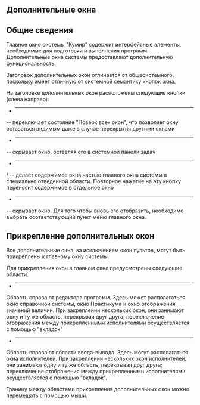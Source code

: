## Дополнительные окна

## Общие сведения

Главное окно системы "Кумир" содержит интерфейсные элементы, необходимые для
            подготовки и выполнения программ.
            Дополнительные окна системы предоставляют дополнительную функциональность.

Заголовок дополнительных окон отличается от общесистемного, поскольку имеет отличную от системной
            семантику кнопок окна.

На заголовке дополнительных окон расположены следующие кнопки (слева направо):

- ****



-- переключает состояние "Поверх всех окон", что позволяет окну оставаться видимым
                    даже в случае перекрытия другими окнами
- ****



-- скрывает окно, оставляя его в системной панели задач
- ****



/
-- делает содержимое окна частью главного окна системы в специально отведенной области.
                    Повторное нажатие на эту кнопку переносит содержимое в отдельное окно
- ****



-- скрывает окно. Для того чтобы вновь его отобразить, необходимо выбрать соответствующий
                    пункт меню главного окна.
## Прикрепление дополнительных окон

Все дополнительные окна, за исключением окон пультов, могут быть прикреплены к главному окну системы.

Для прикрепления окон в главном окне предусмотрены следующие области.

- ****

Область справа от редактора программ. Здесь может располагаться окно справочной системы, окно
                    Практикума и окно отображения значений величин. При закреплении
                    нескольких окон, они занимают одну и ту же область, перекрывая друг друга; переключение
                    отображения между прикрепленными исполнителями осуществляется с помощью "вкладок"

- ****

Область справа от области ввода-вывода. Здесь могут располагаться окна исполнителей. При закреплении
                    нескольких окон исполнителей, они занимают одну и ту же область, перекрывая друг друга; переключение
                    отображения между прикрепленными исполнителями осуществляется с помощью "вкладок".

Границу между областями прикрепления дополнительных окон можно перемещать с помощью мыши.
